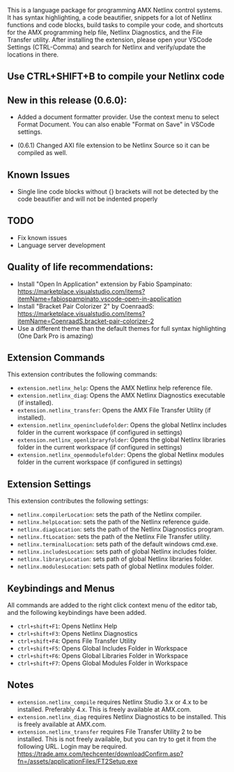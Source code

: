 This is a language package for programming AMX Netlinx control systems. It has syntax highlighting, a code beautifier, snippets for a lot of Netlinx
functions and code blocks, build tasks to compile your code, and shortcuts for the AMX programming help file, Netlinx Diagnostics, and the File Transfer utility. After installing the extension, please open your VSCode Settings (CTRL-Comma) and search for Netlinx and verify/update the locations in there.

## Use CTRL+SHIFT+B to compile your Netlinx code

## New in this release (0.6.0):
+ Added a document formatter provider. Use the context menu to select Format Document. You can also enable "Format on Save" in VSCode settings.
* (0.6.1) Changed AXI file extension to be Netlinx Source so it can be compiled as well.

## Known Issues
* Single line code blocks without {} brackets will not be detected by the code beautifier and will not be indented properly

## TODO
* Fix known issues
* Language server development

## Quality of life recommendations:
* Install "Open In Application" extension by Fabio Spampinato: https://marketplace.visualstudio.com/items?itemName=fabiospampinato.vscode-open-in-application
* Install "Bracket Pair Colorizer 2" by CoenraadS: https://marketplace.visualstudio.com/items?itemName=CoenraadS.bracket-pair-colorizer-2
* Use a different theme than the default themes for full syntax highlighting (One Dark Pro is amazing)

## Extension Commands

This extension contributes the following commands:

* `extension.netlinx_help`: Opens the AMX Netlinx help reference file.
* `extension.netlinx_diag`: Opens the AMX Netlinx Diagnostics executable (if installed).
* `extension.netlinx_transfer`: Opens the AMX File Transfer Utility (if installed).
* `extension.netlinx_openincludefolder`: Opens the global Netlinx includes folder in the current workspace (if configured in settings)
* `extension.netlinx_openlibraryfolder`: Opens the global Netlinx libraries folder in the current workspace (if configured in settings)
* `extension.netlinx_openmodulefolder`: Opens the global Netlinx modules folder in the current workspace (if configured in settings)

## Extension Settings

This extension contributes the following settings:

* `netlinx.compilerLocation`: sets the path of the Netlinx compiler. 
* `netlinx.helpLocation`: sets the path of the Netlinx reference guide.
* `netlinx.diagLocation`: sets the path of the Netlinx Diagnostics program.
* `netlinx.ftLocation`: sets the path of the Netlinx File Transfer utility.
* `netlinx.terminalLocation`: sets path of the default windows cmd.exe.
* `netlinx.includesLocation`: sets path of global Netlinx includes folder.
* `netlinx.libraryLocation`: sets path of global Netlinx libraries folder.
* `netlinx.modulesLocation`: sets path of global Netlinx modules folder.

## Keybindings and Menus

All commands are added to the right click context menu of the editor tab, and the following keybindings have been added.

* `ctrl+shift+F1`: Opens Netlinx Help
* `ctrl+shift+F3`: Opens Netlinx Diagnostics
* `ctrl+shift+F4`: Opens File Transfer Utility
* `ctrl+shift+F5`: Opens Global Includes Folder in Workspace
* `ctrl+shift+F6`: Opens Global Libraries Folder in Workspace
* `ctrl+shift+F7`: Opens Global Modules Folder in Workspace

## Notes

* `extension.netlinx_compile` requires Netlinx Studio 3.x or 4.x to be installed. Preferably 4.x. This is freely available at AMX.com.
* `extension.netlinx_diag` requires Netlinx Diagnostics to be installed. This is freely available at AMX.com.
* `extension.netlinx_transfer` requires File Transfer Utility 2 to be installed. This is not freely available, but you can try to get it from the following URL. Login may be required.
    https://trade.amx.com/techcenter/downloadConfirm.asp?fn=/assets/applicationFiles/FT2Setup.exe
